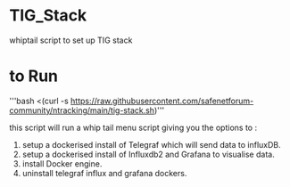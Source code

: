 # TIG_Stack
whiptail script to set up TIG stack 

# to Run

'''bash <(curl -s https://raw.githubusercontent.com/safenetforum-community/ntracking/main/tig-stack.sh)'''

this script will run a whip tail menu script giving you the options to :

1. setup a dockerised  install of Telegraf which will send data to influxDB.
2. setup a dockerised install of Influxdb2 and Grafana to visualise data.
3. install Docker engine.
4. uninstall telegraf influx and grafana dockers.
